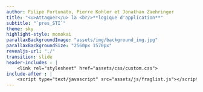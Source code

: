 ```yaml
---
author: Filipe Fortunato, Pierre Kohler et Jonathan Zaehringer
title: "<u>Attaquer</u> la <br/>**logique d'application**"
subtitle: "`pres_STI`"
theme: sky
highlight-style: monokai 
parallaxBackgroundImage: "assets/img/background_img.jpg"
parallaxBackgroundSize: "2560px 1570px"
revealjs-url: "./"
transition: slide
header-includes : |
    <link rel="stylesheet" href="assets/css/custom.css">
include-after : |
    <script type="text/javascript" src="assets/js/fraglist.js"></script>
---
```

